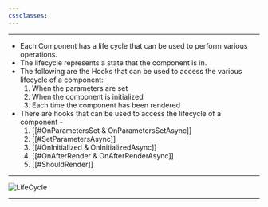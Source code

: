 ```yaml
---
cssclasses:
---
```


---
- Each Component has a life cycle that can be used to perform various operations.
- The lifecycle represents a state that the component is in. 
- The following are the Hooks that can be used to access the various lifecycle of a component:
	1. When the parameters are set
	2. When the component is initialized
	3. Each time the component has been rendered
- There are hooks that can be used to access the lifecycle of a component - 
	1. [[#OnParametersSet & OnParametersSetAsync]]
	2. [[#SetParametersAsync]]
	3. [[#OnInitialized & OnInitializedAsync]]
	4. [[#OnAfterRender & OnAfterRenderAsync]]
	5. [[#ShouldRender]]
---
![LifeCycle](https://blazor-university.com/components/component-lifecycles/images/component-lifecycle-1.jpg) 

---
